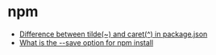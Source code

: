 # npm

- [Difference between tilde(~) and caret(^) in package.json](http://stackoverflow.com/questions/22343224/difference-between-tilde-and-caret-in-package-json)
- [What is the --save option for npm install](http://stackoverflow.com/questions/19578796/what-is-the-save-option-for-npm-install)
